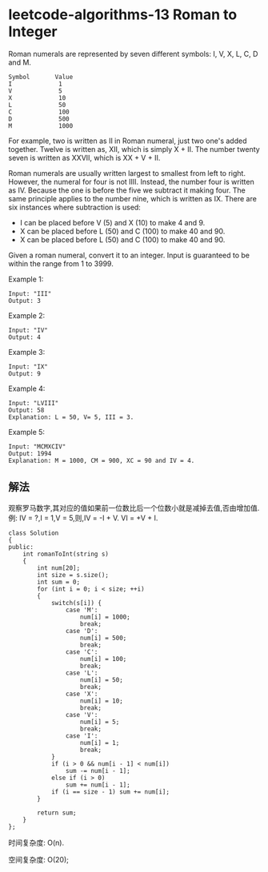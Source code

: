 # leetcode-algorithms-13 Roman to Integer

Roman numerals are represented by seven different symbols: I, V, X, L, C, D and M.
```
Symbol       Value
I             1
V             5
X             10
L             50
C             100
D             500
M             1000
```
For example, two is written as II in Roman numeral, just two one's added together. Twelve is written as, XII, which is simply X + II. The number twenty seven is written as XXVII, which is XX + V + II.

Roman numerals are usually written largest to smallest from left to right. However, the numeral for four is not IIII. Instead, the number four is written as IV. Because the one is before the five we subtract it making four. The same principle applies to the number nine, which is written as IX. There are six instances where subtraction is used:

+ I can be placed before V (5) and X (10) to make 4 and 9. 
+ X can be placed before L (50) and C (100) to make 40 and 90.
+ X can be placed before L (50) and C (100) to make 40 and 90. 

Given a roman numeral, convert it to an integer. Input is guaranteed to be within the range from 1 to 3999.

Example 1:
```
Input: "III"
Output: 3
```
Example 2:
```
Input: "IV"
Output: 4
```
Example 3:
```
Input: "IX"
Output: 9
```
Example 4:
```
Input: "LVIII"
Output: 58
Explanation: L = 50, V= 5, III = 3.
```
Example 5:
```
Input: "MCMXCIV"
Output: 1994
Explanation: M = 1000, CM = 900, XC = 90 and IV = 4.
```

## 解法

观察罗马数字,其对应的值如果前一位数比后一个位数小就是减掉去值,否由增加值.
例: IV = ?,I = 1,V = 5,则,IV = -I + V. VI = +V + I.
```
class Solution
{
public:
    int romanToInt(string s)
    {
        int num[20];
        int size = s.size();
        int sum = 0;
        for (int i = 0; i < size; ++i)
        {
            switch(s[i]) {
                case 'M':
                    num[i] = 1000;
                    break;
                case 'D':
                    num[i] = 500;
                    break;
                case 'C':
                    num[i] = 100;
                    break;
                case 'L':
                    num[i] = 50;
                    break;
                case 'X':
                    num[i] = 10;
                    break;
                case 'V':
                    num[i] = 5;
                    break;
                case 'I':
                    num[i] = 1;
                    break;
            }
            if (i > 0 && num[i - 1] < num[i])
                sum -= num[i - 1];
            else if (i > 0)
                sum += num[i - 1];
            if (i == size - 1) sum += num[i];
        }
        
        return sum;
    }
};
```
时间复杂度: O(n).

空间复杂度: O(20);